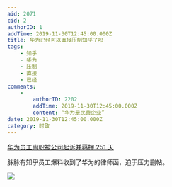 ```yaml
---
aid: 2071
cid: 2
authorID: 1
addTime: 2019-11-30T12:45:00.000Z
title: 华为已经可以直接压制知乎了吗
tags:
    - 知乎
    - 华为
    - 压制
    - 直接
    - 已经
comments:
    -
        authorID: 2202
        addTime: 2019-11-30T12:45:00.000Z
        content: “华为是民营企业”
date: 2019-11-30T12:45:00.000Z
category: 时政
---
```


[华为员工离职被公司起诉并羁押 251 天](https://evil-huawei.github.io/evil-huawei/events/%E5%8D%8E%E4%B8%BA%E5%91%98%E5%B7%A5%E7%A6%BB%E8%81%8C%E8%A2%AB%E5%85%AC%E5%8F%B8%E8%B5%B7%E8%AF%89%E5%B9%B6%E7%BE%81%E6%8A%BC%20251%20%E5%A4%A9/)

脉脉有知乎员工爆料收到了华为的律师函，迫于压力删帖。

![](https://evil-huawei.github.io/evil-huawei/events/%E5%8D%8E%E4%B8%BA%E5%91%98%E5%B7%A5%E7%A6%BB%E8%81%8C%E8%A2%AB%E5%85%AC%E5%8F%B8%E8%B5%B7%E8%AF%89%E5%B9%B6%E7%BE%81%E6%8A%BC%20251%20%E5%A4%A9/images/maimai-3.jpg)
